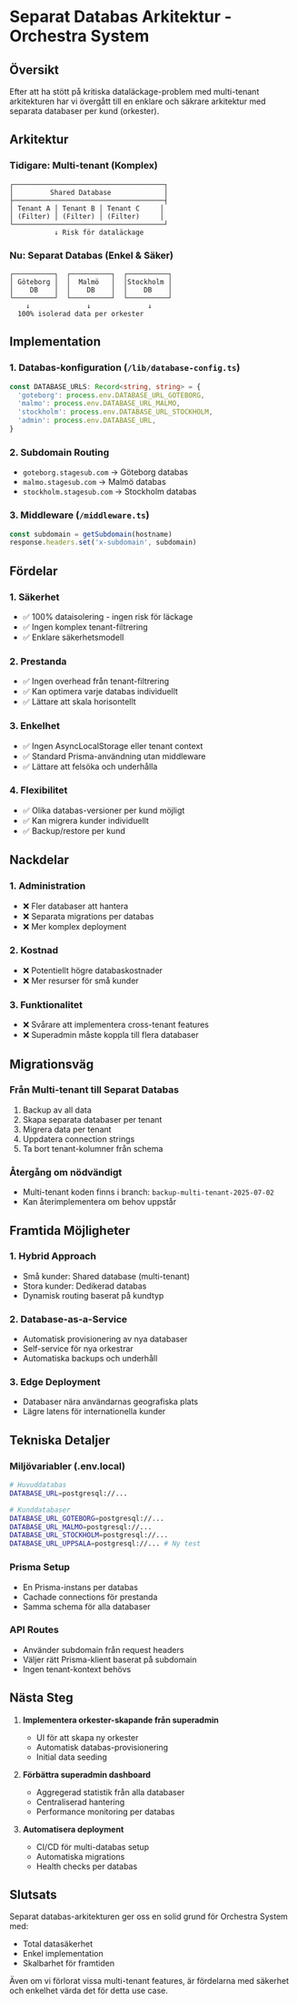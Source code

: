 # Separat Databas Arkitektur - Orchestra System

## Översikt

Efter att ha stött på kritiska dataläckage-problem med multi-tenant arkitekturen har vi övergått till en enklare och säkrare arkitektur med separata databaser per kund (orkester).

## Arkitektur

### Tidigare: Multi-tenant (Komplex)
```
┌─────────────────────────────────────┐
│         Shared Database             │
├─────────────────────────────────────┤
│ Tenant A │ Tenant B │ Tenant C     │
│ (Filter) │ (Filter) │ (Filter)     │
└─────────────────────────────────────┘
           ↓ Risk för dataläckage
```

### Nu: Separat Databas (Enkel & Säker)
```
┌──────────┐  ┌──────────┐  ┌──────────┐
│ Göteborg │  │  Malmö   │  │Stockholm │
│    DB    │  │    DB    │  │    DB    │
└──────────┘  └──────────┘  └──────────┘
    ↓              ↓              ↓
  100% isolerad data per orkester
```

## Implementation

### 1. Databas-konfiguration (`/lib/database-config.ts`)
```typescript
const DATABASE_URLS: Record<string, string> = {
  'goteborg': process.env.DATABASE_URL_GOTEBORG,
  'malmo': process.env.DATABASE_URL_MALMO,
  'stockholm': process.env.DATABASE_URL_STOCKHOLM,
  'admin': process.env.DATABASE_URL,
}
```

### 2. Subdomain Routing
- `goteborg.stagesub.com` → Göteborg databas
- `malmo.stagesub.com` → Malmö databas
- `stockholm.stagesub.com` → Stockholm databas

### 3. Middleware (`/middleware.ts`)
```typescript
const subdomain = getSubdomain(hostname)
response.headers.set('x-subdomain', subdomain)
```

## Fördelar

### 1. **Säkerhet**
- ✅ 100% dataisolering - ingen risk för läckage
- ✅ Ingen komplex tenant-filtrering
- ✅ Enklare säkerhetsmodell

### 2. **Prestanda**
- ✅ Ingen overhead från tenant-filtrering
- ✅ Kan optimera varje databas individuellt
- ✅ Lättare att skala horisontellt

### 3. **Enkelhet**
- ✅ Ingen AsyncLocalStorage eller tenant context
- ✅ Standard Prisma-användning utan middleware
- ✅ Lättare att felsöka och underhålla

### 4. **Flexibilitet**
- ✅ Olika databas-versioner per kund möjligt
- ✅ Kan migrera kunder individuellt
- ✅ Backup/restore per kund

## Nackdelar

### 1. **Administration**
- ❌ Fler databaser att hantera
- ❌ Separata migrations per databas
- ❌ Mer komplex deployment

### 2. **Kostnad**
- ❌ Potentiellt högre databaskostnader
- ❌ Mer resurser för små kunder

### 3. **Funktionalitet**
- ❌ Svårare att implementera cross-tenant features
- ❌ Superadmin måste koppla till flera databaser

## Migrationsväg

### Från Multi-tenant till Separat Databas
1. Backup av all data
2. Skapa separata databaser per tenant
3. Migrera data per tenant
4. Uppdatera connection strings
5. Ta bort tenant-kolumner från schema

### Återgång om nödvändigt
- Multi-tenant koden finns i branch: `backup-multi-tenant-2025-07-02`
- Kan återimplementera om behov uppstår

## Framtida Möjligheter

### 1. Hybrid Approach
- Små kunder: Shared database (multi-tenant)
- Stora kunder: Dedikerad databas
- Dynamisk routing baserat på kundtyp

### 2. Database-as-a-Service
- Automatisk provisionering av nya databaser
- Self-service för nya orkestrar
- Automatiska backups och underhåll

### 3. Edge Deployment
- Databaser nära användarnas geografiska plats
- Lägre latens för internationella kunder

## Tekniska Detaljer

### Miljövariabler (.env.local)
```bash
# Huvuddatabas
DATABASE_URL=postgresql://...

# Kunddatabaser
DATABASE_URL_GOTEBORG=postgresql://...
DATABASE_URL_MALMO=postgresql://...
DATABASE_URL_STOCKHOLM=postgresql://...
DATABASE_URL_UPPSALA=postgresql://... # Ny test
```

### Prisma Setup
- En Prisma-instans per databas
- Cachade connections för prestanda
- Samma schema för alla databaser

### API Routes
- Använder subdomain från request headers
- Väljer rätt Prisma-klient baserat på subdomain
- Ingen tenant-kontext behövs

## Nästa Steg

1. **Implementera orkester-skapande från superadmin**
   - UI för att skapa ny orkester
   - Automatisk databas-provisionering
   - Initial data seeding

2. **Förbättra superadmin dashboard**
   - Aggregerad statistik från alla databaser
   - Centraliserad hantering
   - Performance monitoring per databas

3. **Automatisera deployment**
   - CI/CD för multi-databas setup
   - Automatiska migrations
   - Health checks per databas

## Slutsats

Separat databas-arkitekturen ger oss en solid grund för Orchestra System med:
- Total datasäkerhet
- Enkel implementation
- Skalbarhet för framtiden

Även om vi förlorat vissa multi-tenant features, är fördelarna med säkerhet och enkelhet värda det för detta use case.